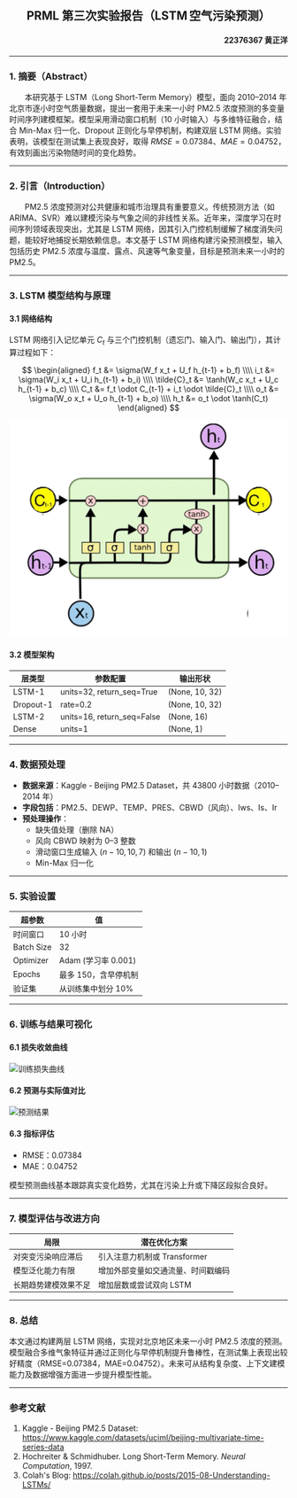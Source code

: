 ## <center> PRML 第三次实验报告（LSTM 空气污染预测）</center>  
#### <div align="right">22376367 黄正洋</div>

---

### 1. 摘要（Abstract）

&emsp;&emsp;本研究基于 LSTM（Long Short-Term Memory）模型，面向 2010–2014 年北京市逐小时空气质量数据，提出一套用于未来一小时 PM2.5 浓度预测的多变量时间序列建模框架。模型采用滑动窗口机制（10 小时输入）与多维特征融合，结合 Min-Max 归一化、Dropout 正则化与早停机制，构建双层 LSTM 网络。实验表明，该模型在测试集上表现良好，取得 $RMSE = 0.07384$、$MAE = 0.04752$，有效刻画出污染物随时间的变化趋势。

---

### 2. 引言（Introduction）

&emsp;&emsp;PM2.5 浓度预测对公共健康和城市治理具有重要意义。传统预测方法（如 ARIMA、SVR）难以建模污染与气象之间的非线性关系。近年来，深度学习在时间序列领域表现突出，尤其是 LSTM 网络，因其引入门控机制缓解了梯度消失问题，能较好地捕捉长期依赖信息。本文基于 LSTM 网络构建污染预测模型，输入包括历史 PM2.5 浓度与温度、露点、风速等气象变量，目标是预测未来一小时的 PM2.5。

---

### 3. LSTM 模型结构与原理

#### 3.1 网络结构

LSTM 网络引入记忆单元 $C_t$ 与三个门控机制（遗忘门、输入门、输出门），其计算过程如下：

$$
\begin{aligned}
f_t &= \sigma(W_f x_t + U_f h_{t-1} + b_f) \\\\
i_t &= \sigma(W_i x_t + U_i h_{t-1} + b_i) \\\\
\tilde{C}_t &= \tanh(W_c x_t + U_c h_{t-1} + b_c) \\\\
C_t &= f_t \odot C_{t-1} + i_t \odot \tilde{C}_t \\\\
o_t &= \sigma(W_o x_t + U_o h_{t-1} + b_o) \\\\
h_t &= o_t \odot \tanh(C_t)
\end{aligned}
$$

<img src="https://raw.githubusercontent.com/Baymax12345678/img_repo/master/img/image-20250507175430511.png" alt="image-20250507175430511" style="zoom:50%;" />

#### 3.2 模型架构

| 层类型     | 参数配置                       | 输出形状         |
|------------|--------------------------------|------------------|
| LSTM-1     | units=32, return_seq=True     | (None, 10, 32)   |
| Dropout-1  | rate=0.2                       | (None, 10, 32)   |
| LSTM-2     | units=16, return_seq=False    | (None, 16)       |
| Dense      | units=1                        | (None, 1)        |

---

### 4. 数据预处理

- **数据来源**：Kaggle - Beijing PM2.5 Dataset，共 43800 小时数据（2010–2014 年）
- **字段包括**：PM2.5、DEWP、TEMP、PRES、CBWD（风向）、Iws、Is、Ir
- **预处理操作**：
  - 缺失值处理（删除 NA）
  - 风向 CBWD 映射为 0–3 整数
  - 滑动窗口生成输入 $(n-10, 10, 7)$ 和输出 $(n-10, 1)$
  - Min-Max 归一化

---

### 5. 实验设置

| 超参数     | 值                           |
|------------|------------------------------|
| 时间窗口   | 10 小时                      |
| Batch Size | 32                           |
| Optimizer  | Adam (学习率 0.001)          |
| Epochs     | 最多 150，含早停机制         |
| 验证集     | 从训练集中划分 10%           |

---

### 6. 训练与结果可视化

#### 6.1 损失收敛曲线

![训练损失曲线](E:/TESTpy/PRML/homework3/training_loss_curve.png)

#### 6.2 预测与实际值对比

![预测结果](E:/TESTpy/PRML/homework3/prediction_vs_actual.png)

#### 6.3 指标评估

- RMSE：0.07384  
- MAE：0.04752

模型预测曲线基本跟踪真实变化趋势，尤其在污染上升或下降区段拟合良好。

---

### 7. 模型评估与改进方向

| 局限                        | 潜在优化方案                         |
|-----------------------------|--------------------------------------|
| 对突变污染响应滞后         | 引入注意力机制或 Transformer         |
| 模型泛化能力有限           | 增加外部变量如交通流量、时间戳编码   |
| 长期趋势建模效果不足       | 增加层数或尝试双向 LSTM               |

---

### 8. 总结

本文通过构建两层 LSTM 网络，实现对北京地区未来一小时 PM2.5 浓度的预测。模型融合多维气象特征并通过正则化与早停机制提升鲁棒性，在测试集上表现出较好精度（RMSE=0.07384，MAE=0.04752）。未来可从结构复杂度、上下文建模能力及数据增强方面进一步提升模型性能。

---

### 参考文献

1. Kaggle - Beijing PM2.5 Dataset: https://www.kaggle.com/datasets/uciml/beijing-multivariate-time-series-data  
2. Hochreiter & Schmidhuber. Long Short-Term Memory. *Neural Computation*, 1997.  
3. Colah's Blog: https://colah.github.io/posts/2015-08-Understanding-LSTMs/
